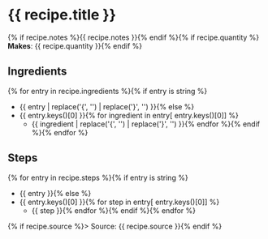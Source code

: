 # {{ recipe.title }}
{% if recipe.notes %}{{ recipe.notes }}{% endif %}{% if recipe.quantity %}
**Makes**: {{ recipe.quantity }}{% endif %}

## Ingredients
{% for entry in recipe.ingredients %}{% if entry is string %}
 - {{ entry | replace('{', '') | replace('}', '') }}{% else %}
 - {{ entry.keys()[0] }}{% for ingredient in entry[ entry.keys()[0]] %}
    - {{ ingredient | replace('{', '') | replace('}', '') }}{% endfor %}{% endif %}{% endfor %}

## Steps
{% for entry in recipe.steps %}{% if entry is string %}
 - {{ entry }}{% else %}
 - {{ entry.keys()[0] }}{% for step in entry[ entry.keys()[0]] %}
    - {{ step }}{% endfor %}{% endif %}{% endfor %}

{% if recipe.source %}> Source: {{ recipe.source }}{% endif %}
